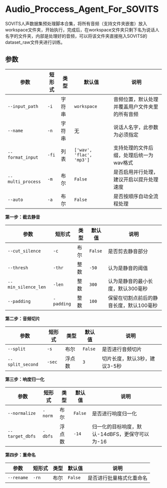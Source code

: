 # Audio_Proccess_Agent_For_SOVITS
SOVITS人声数据集预处理脚本合集，将所有音频（支持文件夹嵌套）放入workspace文件夹，开始执行，完成后，在workspace文件夹只剩下名为说话人名字的文件夹，内部是处理好的音频，可以将该文件夹直接拖入SOVITS的dataset_raw文件夹进行训练。

## 参数

| 参数              | 短形式 | 类型   | 默认值                   | 说明                                           |
| ----------------- | ------ | ------ | ------------------------ | ---------------------------------------------- |
| `--input_path`    | `-i`   | 字符串 | `workspace`              | 音频位置，默认处理并覆盖用户文件夹里的所有音频 |
| `--name`          | `-n`   | 字符串 | 无                       | 说话人名字，此参数为必须指定                   |
| `--format_input`  | `-fi`  | 列表   | `['wav', 'flac', 'mp3']` | 支持处理的文件后缀，处理后统一为wav格式        |
| `--multi_process` | `-m`   | 布尔   | `False`                  | 是否启用并行处理，建议开启以提升处理速度       |
| `--auto`          | `-a`   | 布尔   | `False`                  | 是否按顺序自动全流程处理                       |

**第一步：截去静音**

| 参数                | 短形式     | 类型 | 默认值  | 说明                                    |
| ------------------- | ---------- | ---- | ------- | --------------------------------------- |
| `--cut_silence`     | `-c`       | 布尔 | `False` | 是否剪去静音部分                        |
| `--thresh`          | `-thr`     | 整数 | `-50`   | 认为是静音的阈值                        |
| `--min_silence_len` | `-len`     | 整数 | `300`   | 认为是静音的最小长度，默认300毫秒       |
| `--padding`         | `-padding` | 整数 | `100`   | 保留在切割点前后的静音长度，默认100毫秒 |

**第二步：音频切片**

| 参数             | 短形式 | 类型   | 默认值  | 说明                         |
| ---------------- | ------ | ------ | ------- | ---------------------------- |
| `--split`        | `-s`   | 布尔   | `False` | 是否进行音频切片             |
| `--split_second` | `-sec` | 浮点数 | `3`     | 切片长度，默认3秒，建议3-5秒 |

**第三步：响度归一化**

| 参数            | 短形式  | 类型   | 默认值  | 说明                                           |
| --------------- | ------- | ------ | ------- | ---------------------------------------------- |
| `--normalize`   | `-norm` | 布尔   | `False` | 是否进行响度归一化                             |
| `--target_dbfs` | `-dbfs` | 浮点数 | `-14`   | 归一化的目标响度，默认-14dBFS，更保守可以为-16 |

**第四步：重命名**

| 参数       | 短形式 | 类型 | 默认值  | 说明                     |
| ---------- | ------ | ---- | ------- | ------------------------ |
| `--rename` | `-rn`  | 布尔 | `False` | 是否进行批量格式化重命名 |



